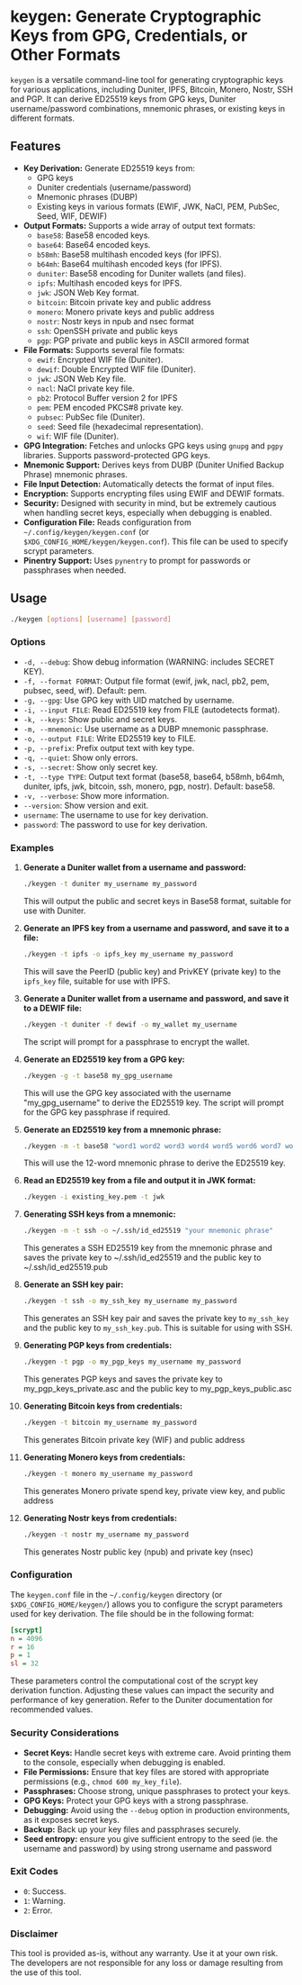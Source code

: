 # keygen: Generate Cryptographic Keys from GPG, Credentials, or Other Formats

`keygen` is a versatile command-line tool for generating cryptographic keys for various applications, including Duniter, IPFS, Bitcoin, Monero, Nostr, SSH and PGP. It can derive ED25519 keys from GPG keys, Duniter username/password combinations, mnemonic phrases, or existing keys in different formats.

## Features

*   **Key Derivation:** Generate ED25519 keys from:
    *   GPG keys
    *   Duniter credentials (username/password)
    *   Mnemonic phrases (DUBP)
    *   Existing keys in various formats (EWIF, JWK, NaCl, PEM, PubSec, Seed, WIF, DEWIF)
*   **Output Formats:**  Supports a wide array of output text formats:
    *   `base58`: Base58 encoded keys.
    *   `base64`: Base64 encoded keys.
    *   `b58mh`: Base58 multihash encoded keys (for IPFS).
    *   `b64mh`: Base64 multihash encoded keys (for IPFS).
    *   `duniter`: Base58 encoding for Duniter wallets (and files).
    *   `ipfs`: Multihash encoded keys for IPFS.
    *   `jwk`: JSON Web Key format.
    *   `bitcoin`: Bitcoin private key and public address
    *   `monero`: Monero private keys and public address
    *   `nostr`: Nostr keys in npub and nsec format
    *   `ssh`: OpenSSH private and public keys
    *   `pgp`: PGP private and public keys in ASCII armored format
*   **File Formats:**  Supports several file formats:
    *   `ewif`: Encrypted WIF file (Duniter).
    *   `dewif`: Double Encrypted WIF file (Duniter).
    *   `jwk`: JSON Web Key file.
    *   `nacl`: NaCl private key file.
    *   `pb2`: Protocol Buffer version 2 for IPFS
    *   `pem`: PEM encoded PKCS#8 private key.
    *   `pubsec`: PubSec file (Duniter).
    *   `seed`: Seed file (hexadecimal representation).
    *   `wif`: WIF file (Duniter).
*   **GPG Integration:**  Fetches and unlocks GPG keys using `gnupg` and `pgpy` libraries. Supports password-protected GPG keys.
*   **Mnemonic Support:**  Derives keys from DUBP (Duniter Unified Backup Phrase) mnemonic phrases.
*   **File Input Detection:** Automatically detects the format of input files.
*   **Encryption:** Supports encrypting files using EWIF and DEWIF formats.
*   **Security:** Designed with security in mind, but be extremely cautious when handling secret keys, especially when debugging is enabled.
*   **Configuration File:** Reads configuration from `~/.config/keygen/keygen.conf` (or `$XDG_CONFIG_HOME/keygen/keygen.conf`).  This file can be used to specify scrypt parameters.
*   **Pinentry Support:** Uses `pynentry` to prompt for passwords or passphrases when needed.

## Usage

```bash
./keygen [options] [username] [password]
```

### Options

*   `-d, --debug`: Show debug information (WARNING: includes SECRET KEY).
*   `-f, --format FORMAT`: Output file format (ewif, jwk, nacl, pb2, pem, pubsec, seed, wif). Default: pem.
*   `-g, --gpg`: Use GPG key with UID matched by username.
*   `-i, --input FILE`: Read ED25519 key from FILE (autodetects format).
*   `-k, --keys`: Show public and secret keys.
*   `-m, --mnemonic`: Use username as a DUBP mnemonic passphrase.
*   `-o, --output FILE`: Write ED25519 key to FILE.
*   `-p, --prefix`: Prefix output text with key type.
*   `-q, --quiet`: Show only errors.
*   `-s, --secret`: Show only secret key.
*   `-t, --type TYPE`: Output text format (base58, base64, b58mh, b64mh, duniter, ipfs, jwk, bitcoin, ssh, monero, pgp, nostr). Default: base58.
*   `-v, --verbose`: Show more information.
*   `--version`: Show version and exit.
*   `username`: The username to use for key derivation.
*   `password`: The password to use for key derivation.

### Examples

1.  **Generate a Duniter wallet from a username and password:**

    ```bash
    ./keygen -t duniter my_username my_password
    ```

    This will output the public and secret keys in Base58 format, suitable for use with Duniter.

2.  **Generate an IPFS key from a username and password, and save it to a file:**

    ```bash
    ./keygen -t ipfs -o ipfs_key my_username my_password
    ```

    This will save the PeerID (public key) and PrivKEY (private key) to the `ipfs_key` file, suitable for use with IPFS.

3.  **Generate a Duniter wallet from a username and password, and save it to a DEWIF file:**

    ```bash
    ./keygen -t duniter -f dewif -o my_wallet my_username
    ```

    The script will prompt for a passphrase to encrypt the wallet.

4.  **Generate an ED25519 key from a GPG key:**

    ```bash
    ./keygen -g -t base58 my_gpg_username
    ```

    This will use the GPG key associated with the username "my\_gpg\_username" to derive the ED25519 key. The script will prompt for the GPG key passphrase if required.

5.  **Generate an ED25519 key from a mnemonic phrase:**

    ```bash
    ./keygen -m -t base58 "word1 word2 word3 word4 word5 word6 word7 word8 word9 word10 word11 word12"
    ```

    This will use the 12-word mnemonic phrase to derive the ED25519 key.

6.  **Read an ED25519 key from a file and output it in JWK format:**

    ```bash
    ./keygen -i existing_key.pem -t jwk
    ```

7. **Generating SSH keys from a mnemonic:**

    ```bash
    ./keygen -m -t ssh -o ~/.ssh/id_ed25519 "your mnemonic phrase"
    ```
    This generates a SSH ED25519 key from the mnemonic phrase and saves the private key to ~/.ssh/id_ed25519 and the public key to ~/.ssh/id_ed25519.pub

8.  **Generate an SSH key pair:**

    ```bash
    ./keygen -t ssh -o my_ssh_key my_username my_password
    ```

    This generates an SSH key pair and saves the private key to `my_ssh_key` and the public key to `my_ssh_key.pub`.  This is suitable for using with SSH.

9. **Generating PGP keys from credentials:**

    ```bash
    ./keygen -t pgp -o my_pgp_keys my_username my_password
    ```
    This generates PGP keys and saves the private key to my_pgp_keys_private.asc and the public key to my_pgp_keys_public.asc

10. **Generating Bitcoin keys from credentials:**

    ```bash
    ./keygen -t bitcoin my_username my_password
    ```
    This generates Bitcoin private key (WIF) and public address

11. **Generating Monero keys from credentials:**

    ```bash
    ./keygen -t monero my_username my_password
    ```
    This generates Monero private spend key, private view key, and public address

12. **Generating Nostr keys from credentials:**

    ```bash
    ./keygen -t nostr my_username my_password
    ```
    This generates Nostr public key (npub) and private key (nsec)

### Configuration

The `keygen.conf` file in the `~/.config/keygen` directory (or `$XDG_CONFIG_HOME/keygen/`) allows you to configure the scrypt parameters used for key derivation.  The file should be in the following format:

```ini
[scrypt]
n = 4096
r = 16
p = 1
sl = 32
```

These parameters control the computational cost of the scrypt key derivation function.  Adjusting these values can impact the security and performance of key generation.  Refer to the Duniter documentation for recommended values.

### Security Considerations

*   **Secret Keys:** Handle secret keys with extreme care. Avoid printing them to the console, especially when debugging is enabled.
*   **File Permissions:** Ensure that key files are stored with appropriate permissions (e.g., `chmod 600 my_key_file`).
*   **Passphrases:** Choose strong, unique passphrases to protect your keys.
*   **GPG Keys:**  Protect your GPG keys with a strong passphrase.
*   **Debugging:**  Avoid using the `--debug` option in production environments, as it exposes secret keys.
*   **Backup:**  Back up your key files and passphrases securely.
*   **Seed entropy:** ensure you give sufficient entropy to the seed (ie. the username and password) by using strong username and password

### Exit Codes
*   `0`: Success.
*   `1`: Warning.
*   `2`: Error.

### Disclaimer

This tool is provided as-is, without any warranty. Use it at your own risk.  The developers are not responsible for any loss or damage resulting from the use of this tool.
